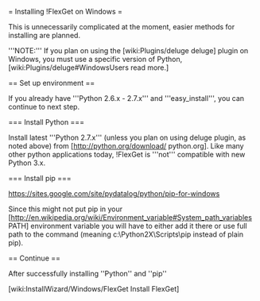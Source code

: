 = Installing !FlexGet on Windows =

This is unnecessarily complicated at the moment, easier methods for installing are planned.

'''NOTE:''' If you plan on using the [wiki:Plugins/deluge deluge] plugin on Windows, you must use a specific version of Python, [wiki:Plugins/deluge#WindowsUsers read more.]

== Set up environment ==

If you already have '''Python 2.6.x - 2.7.x''' and '''easy_install''', you can continue to next step.

=== Install Python ===

Install latest '''Python 2.7.x''' (unless you plan on using deluge plugin, as noted above) from [http://python.org/download/ python.org]. Like many other python applications today, !FlexGet is '''not''' compatible with new Python 3.x.

=== Install pip ===

https://sites.google.com/site/pydatalog/python/pip-for-windows

Since this might not put pip in your [http://en.wikipedia.org/wiki/Environment_variable#System_path_variables PATH] environment variable you will have to either add it there or use full path to the command (meaning c:\Python2X\Scripts\pip instead of plain pip).

== Continue ==

After successfully installing ''Python'' and ''pip''

[wiki:InstallWizard/Windows/FlexGet Install FlexGet]
